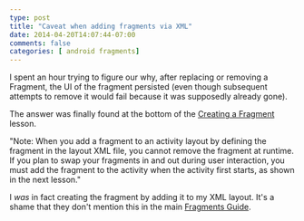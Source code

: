 ```yaml
---
type: post
title: "Caveat when adding fragments via XML"
date: 2014-04-20T14:07:44-07:00
comments: false
categories: [ android fragments]
---
```


I spent an hour trying to figure our why, after replacing or removing a Fragment, the UI of the
fragment persisted (even though subsequent attempts to remove it would fail because it was
supposedly already gone).

The answer was finally found at the bottom of the [Creating a Fragment](http://developer.android.com/training/basics/fragments/creating.html) lesson.

"Note: When you add a fragment to an activity layout by defining the fragment in the layout XML file, you cannot remove the fragment at runtime. If you plan to swap your fragments in and out during user interaction, you must add the fragment to the activity when the activity first starts, as shown in the next lesson."

I _was_ in fact creating the fragment by adding it to my XML layout. It's a shame that they don't mention this in the main [Fragments Guide](http://developer.android.com/guide/components/fragments.html).
